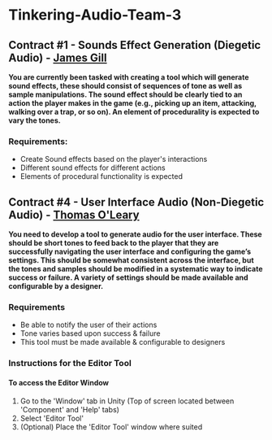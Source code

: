 # Tinkering-Audio-Team-3
## Contract #1 - Sounds Effect Generation (Diegetic Audio) - [James Gill](https://github.com/atdeJimmyG)
**You are currently been tasked with creating a tool which will generate sound
effects, these should consist of sequences of tone as well as sample manipulations. The sound effect should be clearly tied to an action the player makes in
the game (e.g., picking up an item, attacking, walking over a trap, or so on).
An element of procedurality is expected to vary the tones.**

### Requirements:
* Create Sound effects based on the player's interactions
* Different sound effects for different actions
* Elements of procedural functionality is expected 


## Contract #4 - User Interface Audio (Non-Diegetic Audio) - [Thomas O'Leary](https://github.com/thomasoleary)
**You need to develop a tool to generate audio for the user interface. These
should be short tones to feed back to the player that they are successfully
navigating the user interface and configuring the game’s settings. This should
be somewhat consistent across the interface, but the tones and samples
should be modified in a systematic way to indicate success or failure. A variety
of settings should be made available and configurable by a designer.**

### Requirements
* Be able to notify the user of their actions
* Tone varies based upon success & failure
* This tool must be made available & configurable to designers

### Instructions for the Editor Tool
#### To access the Editor Window
1. Go to the 'Window' tab in Unity (Top of screen located between 'Component' and 'Help' tabs)
2. Select 'Editor Tool'
3. (Optional) Place the 'Editor Tool' window where suited
